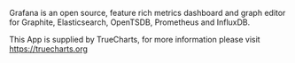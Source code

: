 Grafana is an open source, feature rich metrics dashboard and graph editor for Graphite, Elasticsearch, OpenTSDB, Prometheus and InfluxDB.

This App is supplied by TrueCharts, for more information please visit https://truecharts.org
